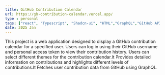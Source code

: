 ```yaml
---
title: GitHub Contribution Calendar
url: https://gh-contribution-calendar.vercel.app/
type : personal
tags: ["react", "Typescript", "Shadcn-ui", "HTML","GraphQL","GitHub API", "TailwindCSS"]
date: 2025 Jan
---
```


This project is a web application designed to display a GitHub contribution calendar for a specified user. Users can log in using their GitHub username and personal access token to view their contribution history. Users can select different themes for the contribution calendar.It Provides detailed information on contributions and highlights different levels of contributions.It Fetches user contribution data from GitHub using GraphQL.
